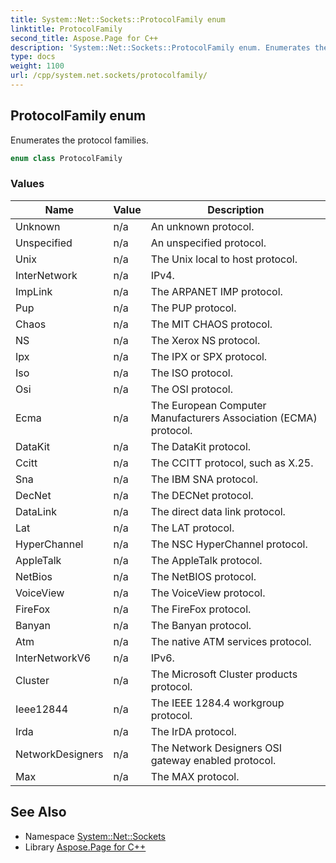 ```yaml
---
title: System::Net::Sockets::ProtocolFamily enum
linktitle: ProtocolFamily
second_title: Aspose.Page for C++
description: 'System::Net::Sockets::ProtocolFamily enum. Enumerates the protocol families in C++.'
type: docs
weight: 1100
url: /cpp/system.net.sockets/protocolfamily/
---
```

## ProtocolFamily enum


Enumerates the protocol families.

```cpp
enum class ProtocolFamily
```

### Values

| Name | Value | Description |
| --- | --- | --- |
| Unknown | n/a | An unknown protocol. |
| Unspecified | n/a | An unspecified protocol. |
| Unix | n/a | The Unix local to host protocol. |
| InterNetwork | n/a | IPv4. |
| ImpLink | n/a | The ARPANET IMP protocol. |
| Pup | n/a | The PUP protocol. |
| Chaos | n/a | The MIT CHAOS protocol. |
| NS | n/a | The Xerox NS protocol. |
| Ipx | n/a | The IPX or SPX protocol. |
| Iso | n/a | The ISO protocol. |
| Osi | n/a | The OSI protocol. |
| Ecma | n/a | The European Computer Manufacturers Association (ECMA) protocol. |
| DataKit | n/a | The DataKit protocol. |
| Ccitt | n/a | The CCITT protocol, such as X.25. |
| Sna | n/a | The IBM SNA protocol. |
| DecNet | n/a | The DECNet protocol. |
| DataLink | n/a | The direct data link protocol. |
| Lat | n/a | The LAT protocol. |
| HyperChannel | n/a | The NSC HyperChannel protocol. |
| AppleTalk | n/a | The AppleTalk protocol. |
| NetBios | n/a | The NetBIOS protocol. |
| VoiceView | n/a | The VoiceView protocol. |
| FireFox | n/a | The FireFox protocol. |
| Banyan | n/a | The Banyan protocol. |
| Atm | n/a | The native ATM services protocol. |
| InterNetworkV6 | n/a | IPv6. |
| Cluster | n/a | The Microsoft Cluster products protocol. |
| Ieee12844 | n/a | The IEEE 1284.4 workgroup protocol. |
| Irda | n/a | The IrDA protocol. |
| NetworkDesigners | n/a | The Network Designers OSI gateway enabled protocol. |
| Max | n/a | The MAX protocol. |

## See Also

* Namespace [System::Net::Sockets](../)
* Library [Aspose.Page for C++](../../)
